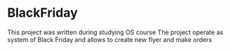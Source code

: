 # BlackFriday
This project was written during studying OS course
The project operate as system of Black Friday and allows to create new flyer and make orders 
